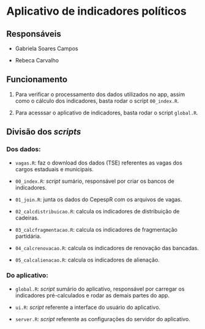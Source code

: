 Aplicativo de indicadores políticos
================

Responsáveis
------------

-   Gabriela Soares Campos

-   Rebeca Carvalho

Funcionamento
-------------

1.  Para verificar o processamento dos dados utilizados no app, assim como o cálculo dos indicadores, basta rodar o script `00_index.R`.

2.  Para acesssar o aplicativo de indicadores, basta rodar o script `global.R`.

Divisão dos *scripts*
---------------------

### Dos dados:

-   `vagas.R`: faz o download dos dados (TSE) referentes as vagas dos cargos estaduais e municipais.

-   `00_index.R`: *script* sumário, responsável por criar os bancos de indicadores.

-   `01_join.R`: junta os dados do CepespR com os arquivos de vagas.

-   `02_calcdistribuicao.R`: calcula os indicadores de distribuição de cadeiras.

-   `03_calcfragmentacao.R`: calcula os indicadores de fragmentação partidária.

-   `04_calcrenovacao.R`: calcula os indicadores de renovação das bancadas.

-   `05_calcalienacao.R`: calcula os indicadores de alienação.

### Do aplicativo:

-   `global.R`: *script* sumário do aplicativo, responsável por carregar os indicadores pré-calculados e rodar as demais partes do app.

-   `ui.R`: *script* referente a interface do usuário do aplicativo.

-   `server.R`: *script* referente as configurações do servidor do aplicativo.
